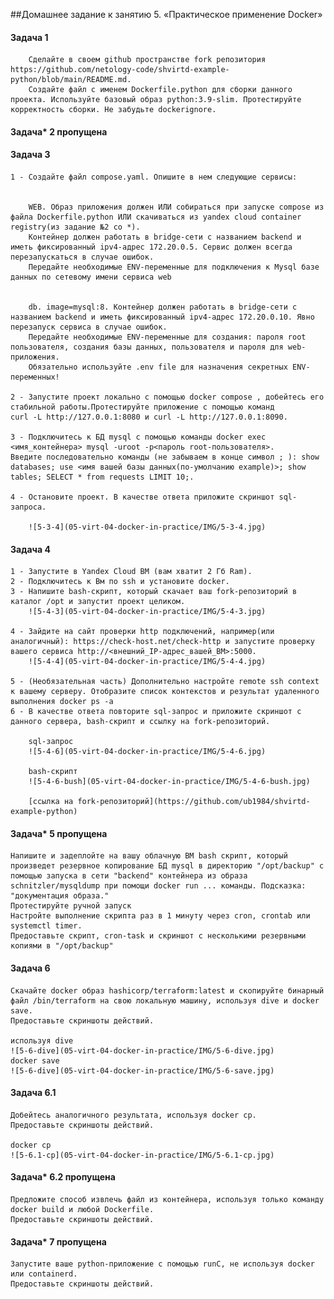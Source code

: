 ##Домашнее задание к занятию 5. «Практическое применение Docker»

#### Задача 1
        Сделайте в своем github пространстве fork репозитория https://github.com/netology-code/shvirtd-example-python/blob/main/README.md.
        Создайте файл с именем Dockerfile.python для сборки данного проекта. Используйте базовый образ python:3.9-slim. Протестируйте корректность сборки. Не забудьте dockerignore.
#### Задача* 2 пропущена 
#### Задача 3
    1 - Создайте файл compose.yaml. Опишите в нем следующие сервисы:
    

        WEB. Образ приложения должен ИЛИ собираться при запуске compose из файла Dockerfile.python ИЛИ скачиваться из yandex cloud container registry(из задание №2 со *). 
        Контейнер должен работать в bridge-сети с названием backend и иметь фиксированный ipv4-адрес 172.20.0.5. Сервис должен всегда перезапускаться в случае ошибок. 
        Передайте необходимые ENV-переменные для подключения к Mysql базе данных по сетевому имени сервиса web


        db. image=mysql:8. Контейнер должен работать в bridge-сети с названием backend и иметь фиксированный ipv4-адрес 172.20.0.10. Явно перезапуск сервиса в случае ошибок. 
        Передайте необходимые ENV-переменные для создания: пароля root пользователя, создания базы данных, пользователя и пароля для web-приложения. 
        Обязательно используйте .env file для назначения секретных ENV-переменных!

    2 - Запустите проект локально с помощью docker compose , добейтесь его стабильной работы.Протестируйте приложение с помощью команд 
    curl -L http://127.0.0.1:8080 и curl -L http://127.0.0.1:8090.

    3 - Подключитесь к БД mysql с помощью команды docker exec <имя_контейнера> mysql -uroot -p<пароль root-пользователя>.
    Введите последовательно команды (не забываем в конце символ ; ): show databases; use <имя вашей базы данных(по-умолчанию example)>; show tables; SELECT * from requests LIMIT 10;.

    4 - Остановите проект. В качестве ответа приложите скриншот sql-запроса.
    
        ![5-3-4](05-virt-04-docker-in-practice/IMG/5-3-4.jpg)

#### Задача 4
    
    1 - Запустите в Yandex Cloud ВМ (вам хватит 2 Гб Ram).
    2 - Подключитесь к Вм по ssh и установите docker.
    3 - Напишите bash-скрипт, который скачает ваш fork-репозиторий в каталог /opt и запустит проект целиком.    
        ![5-4-3](05-virt-04-docker-in-practice/IMG/5-4-3.jpg)
        
    4 - Зайдите на сайт проверки http подключений, например(или аналогичный): https://check-host.net/check-http и запустите проверку вашего сервиса http://<внешний_IP-адрес_вашей_ВМ>:5000.
        ![5-4-4](05-virt-04-docker-in-practice/IMG/5-4-4.jpg)
        
    5 - (Необязательная часть) Дополнительно настройте remote ssh context к вашему серверу. Отобразите список контекстов и результат удаленного выполнения docker ps -a
    6 - В качестве ответа повторите sql-запрос и приложите скриншот с данного сервера, bash-скрипт и ссылку на fork-репозиторий.

        sql-запрос
        ![5-4-6](05-virt-04-docker-in-practice/IMG/5-4-6.jpg)

        bash-скрипт
        ![5-4-6-bush](05-virt-04-docker-in-practice/IMG/5-4-6-bush.jpg)

        [ссылка на fork-репозиторий](https://github.com/ub1984/shvirtd-example-python)

#### Задача* 5 пропущена 

    Напишите и задеплойте на вашу облачную ВМ bash скрипт, который произведет резервное копирование БД mysql в директорию "/opt/backup" с помощью запуска в сети "backend" контейнера из образа schnitzler/mysqldump при помощи docker run ... команды. Подсказка: "документация образа."
    Протестируйте ручной запуск
    Настройте выполнение скрипта раз в 1 минуту через cron, crontab или systemctl timer.
    Предоставьте скрипт, cron-task и скриншот с несколькими резервными копиями в "/opt/backup"

#### Задача 6 
    Скачайте docker образ hashicorp/terraform:latest и скопируйте бинарный файл /bin/terraform на свою локальную машину, используя dive и docker save. 
    Предоставьте скриншоты действий.

    используя dive
    ![5-6-dive](05-virt-04-docker-in-practice/IMG/5-6-dive.jpg)
    docker save
    ![5-6-dive](05-virt-04-docker-in-practice/IMG/5-6-save.jpg)
    
#### Задача 6.1
    Добейтесь аналогичного результата, используя docker cp.
    Предоставьте скриншоты действий.

    docker cp
    ![5-6.1-cp](05-virt-04-docker-in-practice/IMG/5-6.1-cp.jpg)

#### Задача* 6.2 пропущена
    Предложите способ извлечь файл из контейнера, используя только команду docker build и любой Dockerfile.
    Предоставьте скриншоты действий.

#### Задача* 7 пропущена

    Запустите ваше python-приложение с помощью runC, не используя docker или containerd.
    Предоставьте скриншоты действий.


